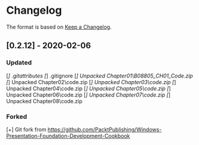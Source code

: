 # Changelog

The format is based on [Keep a Changelog](https://keepachangelog.com/en/1.0.0/).

## [0.2.12] - 2020-02-06
### Updated
  [*] .gitattributes
  [*] .gitignore
  [*] Unpacked Chapter01\B08805_CH01_Code.zip
  [*] Unpacked Chapter02\code.zip
  [*] Unpacked Chapter03\code.zip
  [*] Unpacked Chapter04\code.zip
  [*] Unpacked Chapter05\code.zip
  [*] Unpacked Chapter06\code.zip
  [*] Unpacked Chapter07\code.zip
  [*] Unpacked Chapter08\code.zip
### Forked
  [+] Git fork from https://github.com/PacktPublishing/Windows-Presentation-Foundation-Development-Cookbook
